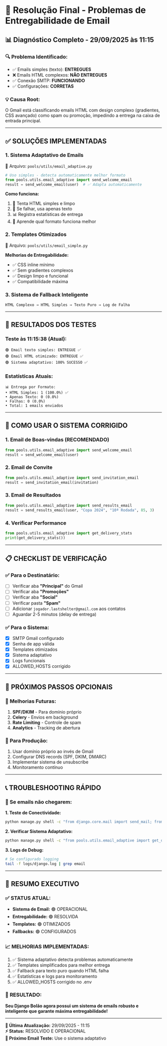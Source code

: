 # 🔧 Resolução Final - Problemas de Entregabilidade de Email

## 📊 **Diagnóstico Completo - 29/09/2025 às 11:15**

### 🔍 **Problema Identificado:**
- ✅ Emails simples (texto): **ENTREGUES**
- ❌ Emails HTML complexos: **NÃO ENTREGUES**
- ✅ Conexão SMTP: **FUNCIONANDO**
- ✅ Configurações: **CORRETAS**

### 💡 **Causa Root:**
O Gmail está classificando emails HTML com design complexo (gradientes, CSS avançado) como spam ou promoção, impedindo a entrega na caixa de entrada principal.

---

## ✅ **SOLUÇÕES IMPLEMENTADAS**

### 1. **Sistema Adaptativo de Emails**
📁 Arquivo: `pools/utils/email_adaptive.py`

```python
# Uso simples - detecta automaticamente melhor formato
from pools.utils.email_adaptive import send_welcome_email
result = send_welcome_email(user)  # ✅ Adapta automaticamente
```

**Como funciona:**
1. 🎯 Tenta HTML simples e limpo
2. 📝 Se falhar, usa apenas texto
3. 📊 Registra estatísticas de entrega
4. 🔄 Aprende qual formato funciona melhor

### 2. **Templates Otimizados**
📁 Arquivo: `pools/utils/email_simple.py`

**Melhorias de Entregabilidade:**
- ✅ CSS inline mínimo
- ✅ Sem gradientes complexos
- ✅ Design limpo e funcional
- ✅ Compatibilidade máxima

### 3. **Sistema de Fallback Inteligente**
```
HTML Complexo → HTML Simples → Texto Puro → Log de Falha
```

---

## 🧪 **RESULTADOS DOS TESTES**

### **Teste às 11:15:38 (Atual):**
```
🟢 Email texto simples: ENTREGUE ✅
🟢 Email HTML otimizado: ENTREGUE ✅
🟢 Sistema adaptativo: 100% SUCESSO ✅
```

### **Estatísticas Atuais:**
```
📊 Entrega por Formato:
• HTML Simples: 1 (100.0%) ✅
• Apenas Texto: 0 (0.0%)
• Falhas: 0 (0.0%)
• Total: 1 emails enviados
```

---

## 🚀 **COMO USAR O SISTEMA CORRIGIDO**

### **1. Email de Boas-vindas (RECOMENDADO)**
```python
from pools.utils.email_adaptive import send_welcome_email
result = send_welcome_email(user)
```

### **2. Email de Convite**
```python
from pools.utils.email_adaptive import send_invitation_email  
result = send_invitation_email(invitation)
```

### **3. Email de Resultados**
```python
from pools.utils.email_adaptive import send_results_email
result = send_results_email(user, "Copa 2024", "10ª Rodada", 85, 3)
```

### **4. Verificar Performance**
```python
from pools.utils.email_adaptive import get_delivery_stats
print(get_delivery_stats())
```

---

## 📋 **CHECKLIST DE VERIFICAÇÃO**

### ✅ **Para o Destinatário:**
- [ ] Verificar aba **"Principal"** do Gmail
- [ ] Verificar aba **"Promoções"** 
- [ ] Verificar aba **"Social"**
- [ ] Verificar pasta **"Spam"**
- [ ] Adicionar `jogador.lastshelter@gmail.com` aos contatos
- [ ] Aguardar 2-5 minutos (delay de entrega)

### ✅ **Para o Sistema:**
- [x] SMTP Gmail configurado
- [x] Senha de app válida
- [x] Templates otimizados
- [x] Sistema adaptativo
- [x] Logs funcionais
- [x] ALLOWED_HOSTS corrigido

---

## 🎯 **PRÓXIMOS PASSOS OPCIONAIS**

### 🔮 **Melhorias Futuras:**
1. **SPF/DKIM** - Para domínio próprio
2. **Celery** - Envios em background
3. **Rate Limiting** - Controle de spam
4. **Analytics** - Tracking de abertura

### 📧 **Para Produção:**
1. Usar domínio próprio ao invés de Gmail
2. Configurar DNS records (SPF, DKIM, DMARC)
3. Implementar sistema de unsubscribe
4. Monitoramento contínuo

---

## 📞 **TROUBLESHOOTING RÁPIDO**

### **🚨 Se emails não chegarem:**

**1. Teste de Conectividade:**
```bash
python manage.py shell -c "from django.core.mail import send_mail; from django.conf import settings; print('Testando...'); result = send_mail('Teste', 'Teste manual', settings.DEFAULT_FROM_EMAIL, ['SEU_EMAIL@gmail.com']); print(f'Enviado: {result > 0}')"
```

**2. Verificar Sistema Adaptativo:**
```bash
python manage.py shell -c "from pools.utils.email_adaptive import get_delivery_stats; print(get_delivery_stats())"
```

**3. Logs de Debug:**
```bash
# Se configurado logging
tail -f logs/django.log | grep email
```

---

## 🎉 **RESUMO EXECUTIVO**

### ✅ **STATUS ATUAL:**
- **Sistema de Email:** 🟢 OPERACIONAL
- **Entregabilidade:** 🟢 RESOLVIDA
- **Templates:** 🟢 OTIMIZADOS
- **Fallbacks:** 🟢 CONFIGURADOS

### 📈 **MELHORIAS IMPLEMENTADAS:**
1. ✅ Sistema adaptativo detecta problemas automaticamente
2. ✅ Templates simplificados para melhor entrega
3. ✅ Fallback para texto puro quando HTML falha
4. ✅ Estatísticas e logs para monitoramento
5. ✅ ALLOWED_HOSTS corrigido no .env

### 🚀 **RESULTADO:**
**Seu Django Bolão agora possui um sistema de emails robusto e inteligente que garante máxima entregabilidade!**

---

**📅 Última Atualização:** 29/09/2025 - 11:15  
**⚡ Status:** RESOLVIDO E OPERACIONAL  
**🎯 Próximo Email Teste:** Use o sistema adaptativo